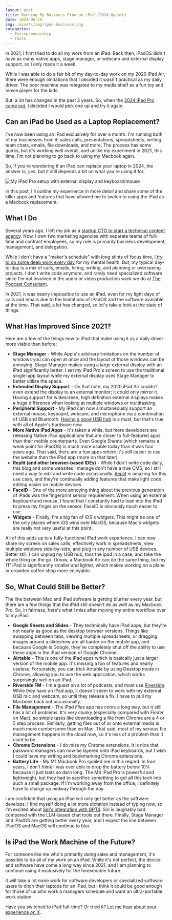 ```yaml
---
layout: post
title: Running My Business From an iPad (2024 Update)
date: 2024-06-28
img: /assets/img/ipad-business.png
categories:
  - Entrepreneurship
  - Tools
---
```


In 2021, I first tried to do all my work from an iPad. Back then, iPadOS didn't have as many native apps, stage manager, or webcam and external display support, so I only made it a week.

While I was able to do a fair bit of my day-to-day work on my 2020 iPad Air, there were enough limitations that I decided it wasn't practical as my daily driver. The poor machine was relegated to my media shelf as a fun toy and movie player for the kids.

But, a lot has changed in the past 3 years. So, when the [2024 iPad Pro came out](https://www.apple.com/newsroom/2024/05/apple-unveils-stunning-new-ipad-pro-with-m4-chip-and-apple-pencil-pro/), I decided I would pick one up and try it again.

## Can an iPad be Used as a Laptop Replacement?

I've now been using an iPad exclusively for over a month. I'm running both of my businesses from it: sales calls, presentations, spreadsheets, writing, team chats, emails, file downloads, and more. The process has some quirks, but it's working well overall, and unlike my experiment in 2021, this time, I'm not planning to go back to using my Macbook again.

So, if you're wondering if an iPad can replace your laptop in 2024, the answer is, _yes_, but it still depends a bit on what you're using it for.

![My iPad Pro setup with external display and keyboard/mouse](https://i.imgur.com/QfTKq06.jpg)

In this post, I'll outline my experience in more detail and share some of the killer apps and features that have allowed me to switch to using the iPad as a Macbook replacement.

## What I Do
Several years ago, I left my job as a [startup CTO to start a technical content agency](/posts/cto-writer). Now, I own two marketing agencies with separate teams of full-time and contract employees, so my role is primarily business development, management, and delegation.

While I don't have a "maker's schedule" with long stints of focus time, [I try to do some deep work every day](/posts/maximizing-for-energy) for my mental health. But, my typical day-to-day is a mix of calls, emails, hiring, writing, and planning or overseeing projects. I don't write code anymore, and rarely need specialized software since I'm not involved in the audio or video production work we do at [The Podcast Consultant](https://thepodcastconsultant.com/).

In 2021, it was nearly impossible to use an iPad, even for my light days of calls and emails due to the limitations of iPadOS and the software available at the time. That said, a lot has changed, so let's take a look at the state of things.

## What Has Improved Since 2021?
Here are a few of the things new to iPad that make using it as a daily driver more viable than before:

- **Stage Manager** - While Apple's arbitrary limitations on the number of windows you can open at once and the layout of those windows can be annoying, Stage Manager makes using a large external display with an iPad significantly better. I set my iPad Pro's screen to use the traditional single-app layout while my external display uses Stage Manager to better utilize the space.
- **Extended Display Support** - On that note, my 2020 iPad Air couldn't even extend the display to an external monitor; it could only mirror it. Having support for widescreen, high definition external displays makes a huge difference when looking at multiple windows or multitasking.
- **Peripheral Support** - My iPad can now simultaneously support an external mouse, keyboard, webcam, and microphone via a combination of USB and Bluetooth. [Having a good USB hub](https://amzn.to/4bnSsPs) is a must, but that's true with all of Apple's hardware now.
- **More Native iPad Apps** - It's taken a while, but more developers are releasing Native iPad applications that are closer to full-featured apps than their mobile counterparts. Even Google Sheets (which remains a weak point for iPadOS) is much more usable today than it was four years ago. That said, there are a few apps where it's still easier to use the website than the iPad app (more on that later).
- **Replit (and other browser-based IDEs)** - While I don't write code daily, this blog and some websites I manage don't have a true CMS, so I still need a way to edit and write code occasionally. [Replit](https://replit.com/) is amazing for this use case, and they're continually adding features that make light code editing easier on mobile devices.
- **FaceID** - One of the more annoying thing about the previous generation of iPads was the fingerprint sensor requirement. When using an external keyboard and mouse, I found that I constantly had to lean into the iPad to press my finger on the sensor. FaceID is obviously much easier to use.
- **Widgets** - Finally, I'm a big fan of iOS's widgets. This might be one of the only places where iOS wins over MacOS, because Mac's widgets are really not very useful at this point.

All of this adds up to a fully-functional iPad work experience. I can now share my screen on sales calls, effectively work in spreadsheets, view multiple windows side-by-side, and plug in any number of USB devices. Better still, I can unplug my USB hub, toss the ipad in a case, and take the whole thing on the go. I know, a Macbook Air can do the same thing, but my 11" iPad is significantly smaller and lighter, which makes working on a plane or crowded coffee shop more enjoyable.

## So, What Could Still be Better?
The line between Mac and iPad software is getting blurrier every year, but there are a few things that the iPad still doesn't do as well as my Macbook Pro. So, in fairness, here's what I miss after moving my entire workflow over to my iPad:

- **Google Sheets and Slides** - They technically have iPad apps, but they're not nearly as good as the desktop browser versions. Things like swapping between tabs, viewing multiple spreadsheets, or dragging images around a slideshow are all harder on the mobile app, and because Google is Google, they've completely shut off the ability to use these apps in the iPad version of Google Chrome.
- **Airtable** - This is one of the iPad apps which is basically just a larger version of the mobile app. It's missing a ton of features and nearly useless. Fortunately, you can trick Airtable by using Desktop mode in Chrome, allowing you to use the web application, which works surprisingly well on an iPad.
- **Riverside FM** - I'm a guest on a lot of podcasts, and most use [Riverside](https://riverside.fm/). While they have an iPad app, it doesn't seem to work with my external USB mic and webcam, so until they release a fix, I have to pull my Macbook back out occasionally.
- **File Management** - The iPad *Files* app has come a long way, but it still has a lot of problems. It's very clunky (especially compared with *Finder* on Mac), so simple tasks like downloading a file from Chrome are a 4 or 5 step process. Similarly, getting files out of or onto external media is much more cumbersome than on Mac. That said, most of my serious file management happens in the cloud now, so it's less of a problem than it used to be.
- **Chrome Extensions** - I do miss my Chrome extensions. It is nice that password managers can now be layered onto iPad keyboards, but I wish I could have my writing and bookmarking Chrome extensions.
- **Battery Life** - My M1 Macbook Pro spoiled me in this regard. In four years, I don't think I was ever able to drop the battery below 10% because it just lasts so darn long. The M4 iPad Pro is powerful and lightweight, but they had to sacrifice something to get all this tech into such a small package. If I'm working away from the office, I definitely have to charge up midway through the day.

I am confident that using an iPad will only get better as the software develops. I find myself doing a lot more dictation instead of typing now, so I'm excited about [Siri's integration with GPT4](https://www.theverge.com/2024/6/16/24179526/apple-intelligence-siri-natural-language-upgrade-ios-18). Siri is laughably bad compared with the LLM-based chat tools out there. Finally, Stage Manager and iPadOS are getting better every year, and I expect the line between iPadOS and MacOS will continue to blur.

## Is iPad the Work Machine of the Future?

For someone like me who's primarily doing sales and management, it's possible to do all of my work on an iPad. While it's not perfect, the device and software have come a long way since 2021, and I am planning to continue using it exclusively for the foreseeable future.

It will take a lot more work for software developers or specialized software users to ditch their laptops for an iPad, but I think it could be good enough for those of us who work a managers schedule and want an ultra-portable work station.

Have you switched to iPad full-time? Or tried it? [Let me hear about your experience on X](https://twitter.com/karllhughes).
